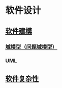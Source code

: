 # 软件设计

## [软件建模](modeling/README.md)

### [域模型（问题域模型）](modeling/ProblemSpace-Model.md)
### UML

## [软件复杂性](Complexity.md)
